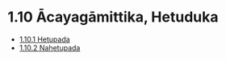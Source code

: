 # 1.10 Ācayagāmittika, Hetuduka

* [1.10.1 Hetupada](1.10/1.10.1.md)
* [1.10.2 Nahetupada](1.10/1.10.2.md)
